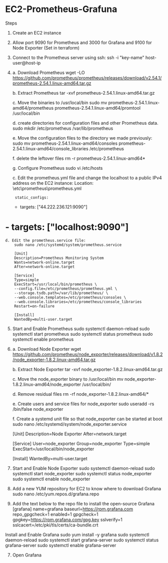 # EC2-Prometheus-Grafuna

Steps
1. Create an EC2 instance

2. Allow port 9090 for Prometheus and 3000 for Grafana and 9100 for Node Exporter (Set in terraform)

3. Connect to the Prometheus server using ssh:
    ssh -i "key-name" host-user@host-ip

4. a. Download  Prometheus
    wget -LO https://github.com/prometheus/prometheus/releases/download/v2.54.1/prometheus-2.54.1.linux-amd64.tar.gz


    b. Extract Prometheus
    tar -xvf prometheus-2.54.1.linux-amd64.tar.gz

    c. Move the binaries to /usr/local/bin
    sudo mv prometheus-2.54.1.linux-amd64/prometheus prometheus-2.54.1.linux-amd64/promtool /usr/local/bin 

    d. create directories for configuration files and other Prometheus data.
    sudo mkdir /etc/prometheus /var/lib/prometheus

    e. Move the configuration files to the directory we made previously:
    sudo mv prometheus-2.54.1.linux-amd64/consoles prometheus-2.54.1.linux-amd64/console_libraries /etc/prometheus

    f. delete the leftover files
    rm -r prometheus-2.54.1.linux-amd64*

    g. Configure Prometheus
    sudo vi /etc/hosts

    c. Edit the prometheus.yml file and change the localhost to a public IPv4 address on the EC2 instance:
        Location: \etc\prometheus\prometheus.yml 
        
        static_configs:
      - targets: ["44.222.236.121:9090"]
#      - targets: ["localhost:9090"]

    d. Edit the prometheus.service file:
        sudo nano /etc/systemd/system/prometheus.service

        [Unit]
        Description=Prometheus Monitoring System
        Wants=network-online.target
        After=network-online.target

        [Service]
        Type=simple
        ExecStart=/usr/local/bin/prometheus \
        --config.file=/etc/prometheus/prometheus.yml \
        --storage.tsdb.path=/var/lib/prometheus/ \
        --web.console.templates=/etc/prometheus/consoles \
        --web.console.libraries=/etc/prometheus/console_libraries
        Restart=on-failure

        [Install]
        WantedBy=multi-user.target

5. Start and Enable Prometheus
sudo systemctl daemon-reload
sudo systemctl start prometheus
sudo systemctl status prometheus
sudo systemctl enable prometheus


6. a. Download Node Exporter
    wget https://github.com/prometheus/node_exporter/releases/download/v1.8.2/node_exporter-1.8.2.linux-amd64.tar.gz

    b. Extract Node Exporter
    tar -xvf node_exporter-1.8.2.linux-amd64.tar.gz

    c. Move the node_exporter binary to /usr/local/bin
    mv node_exporter-1.8.2.linux-amd64/node_exporter /usr/local/bin/

    d. Remove residual files
    rm -rf node_exporter-1.8.2.linux-amd64/*

    e. Create users and service files for node_exporter
    sudo useradd -rs /bin/false node_exporter

    f. Create a systemd unit file so that node_exporter can be started at boot
    sudo nano /etc/systemd/system/node_exporter.service

    [Unit]
    Description=Node Exporter
    After=network.target
    
    [Service]
    User=node_exporter
    Group=node_exporter
    Type=simple
    ExecStart=/usr/local/bin/node_exporter    

    [Install]
    WantedBy=multi-user.target

5. Start and Enable Node Exporter
sudo systemctl daemon-reload
sudo systemctl start node_exporter
sudo systemctl status node_exporter
sudo systemctl enable node_exporter

6. Add a new YUM repository for EC2 to know where to download Grafana
sudo nano /etc/yum.repos.d/grafana.repo

7. Add the text below to the repo file to install the open-source Grafana
[grafana]
name=grafana
baseurl=https://rpm.grafana.com
repo_gpgcheck=1
enabled=1
gpgcheck=1
gpgkey=https://rpm.grafana.com/gpg.key
sslverify=1
sslcacert=/etc/pki/tls/certs/ca-bundle.crt


Install and Enable Grafana
    sudo yum install -y grafana
    sudo systemctl daemon-reload
    sudo systemctl start grafana-server
    sudo systemctl status grafana-server
    sudo systemctl enable grafana-server

7. Open Grafana